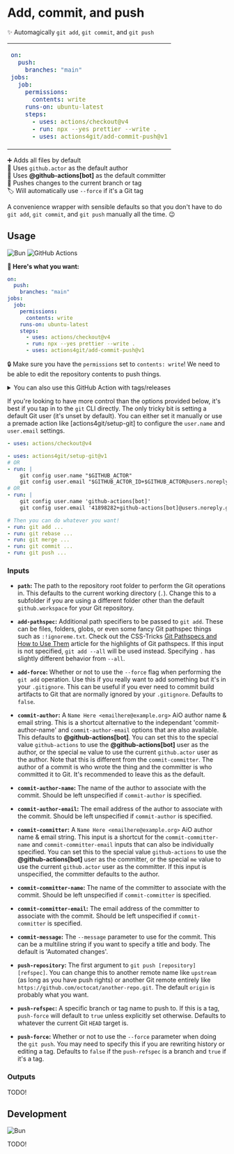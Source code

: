 # Add, commit, and push

✨ Automagically `git add`, `git commit`, and `git push`

<table align=center><td>

```yml
on:
  push:
    branches: "main"
jobs:
  job:
    permissions:
      contents: write
    runs-on: ubuntu-latest
    steps:
      - uses: actions/checkout@v4
      - run: npx --yes prettier --write .
      - uses: actions4git/add-commit-push@v1
```

</table>

➕ Adds all files by default \
👨 Uses `github.actor` as the default author \
🤖 Uses <b>@github-actions\[bot\]</b> as the default committer \
🔼 Pushes changes to the current branch or tag \
🏷️ Will automatically use `--force` if it's a Git tag

A convenience wrapper with sensible defaults so that you don't have to do
`git add`, `git commit`, and `git push` manually all the time. 😉

## Usage

![Bun](https://img.shields.io/static/v1?style=for-the-badge&message=Bun&color=000000&logo=Bun&logoColor=FFFFFF&label=)
![GitHub Actions](https://img.shields.io/static/v1?style=for-the-badge&message=GitHub+Actions&color=2088FF&logo=GitHub+Actions&logoColor=FFFFFF&label=)

**🚀 Here's what you want:**

```yml
on:
  push:
    branches: "main"
jobs:
  job:
    permissions:
      contents: write
    runs-on: ubuntu-latest
    steps:
      - uses: actions/checkout@v4
      - run: npx --yes prettier --write .
      - uses: actions4git/add-commit-push@v1
```

🔒 Make sure you have the `permissions` set to `contents: write`! We need to be
able to edit the repository contents to push things.

<details><summary>You can also use this GitHub Action with tags/releases</summary>

```yml
on:
  release:
    types: released
jobs:
  job:
    permissions:
      contents: write
    runs-on: ubuntu-latest
    steps:
      - uses: actions/checkout@v4
      - run: echo "$TAG" > VERSION.txt
        env:
          TAG: ${{ github.event.release.tag_name }}
      - uses: actions4git/add-commit-push@v1
```

</details>

If you're looking to have more control than the options provided below, it's
best if you tap in to the `git` CLI directly. The only tricky bit is setting a
default Git user (it's unset by default). You can either set it manually or use
a premade action like [actions4git/setup-git] to configure the `user.name` and
`user.email` settings.

```yml
- uses: actions/checkout@v4

- uses: actions4git/setup-git@v1
# OR
- run: |
    git config user.name "$GITHUB_ACTOR"
    git config user.email "$GITHUB_ACTOR_ID+$GITHUB_ACTOR@users.noreply.github.com"
# OR
- run: |
    git config user.name 'github-actions[bot]'
    git config user.email '41898282+github-actions[bot]@users.noreply.github.com'

# Then you can do whatever you want!
- run: git add ...
- run: git rebase ...
- run: git merge ...
- run: git commit ...
- run: git push ...
```

### Inputs

- **`path`:** The path to the repository root folder to perform the Git
  operations in. This defaults to the current working directory (`.`). Change
  this to a subfolder if you are using a different folder other than the default
  `github.workspace` for your Git repository.

- **`add-pathspec`:** Additional path specifiers to be passed to `git add`.
  These can be files, folders, globs, or even some fancy Git pathspec things
  such as `:!ignoreme.txt`. Check out the CSS-Tricks [Git Pathspecs and How to
  Use Them] article for the highlights of Git pathspecs. If this input is not
  specified, `git add --all` will be used instead. Specifying `.` has slightly
  different behavior from `--all`.

- **`add-force`:** Whether or not to use the `--force` flag when performing the
  `git add` operation. Use this if you really want to add something but it's in
  your `.gitignore`. This can be useful if you ever need to commit build
  artifacts to Git that are normally ignored by your `.gitignore`. Defaults to
  `false`.

- **`commit-author`:** A `Name Here <emailhere@example.org>` AiO author name &
  email string. This is a shortcut alternative to the independant
  'commit-author-name' and `commit-author-email` options that are also
  available. This defaults to <b>@github-actions\[bot\]</b>. You can set this to
  the special value `github-actions` to use the <b>@github-actions\[bot\]</b>
  user as the author, or the special `me` value to use the current
  `github.actor` user as the author. Note that this is different from the
  `commit-committer`. The author of a commit is who wrote the thing and the
  committer is who committed it to Git. It's recommended to leave this as the
  default.

- **`commit-author-name`:** The name of the author to associate with the commit.
  Should be left unspecified if `commit-author` is specified.

- **`commit-author-email`:** The email address of the author to associate with
  the commit. Should be left unspecified if `commit-author` is specified.

- **`commit-committer`:** A `Name Here <emailhere@example.org>` AiO author name
  & email string. This input is a shortcut for the `commit-committer-name` and
  `commit-committer-email` inputs that can also be individually specified. You
  can set this to the special value `github-actions` to use the
  <b>@github-actions\[bot\]</b> user as the committer, or the special `me` value
  to use the current `github.actor` user as the committer. If this input is
  unspecified, the committer defaults to the author.

- **`commit-committer-name`:** The name of the committer to associate with the
  commit. Should be left unspecified if `commit-committer` is specified.

- **`commit-committer-email`:** The email address of the committer to associate
  with the commit. Should be left unspecified if `commit-committer` is
  specified.

- **`commit-message`:** The `--message` parameter to use for the commit. This
  can be a multiline string if you want to specify a title and body. The default
  is 'Automated changes'.

- **`push-repository`:** The first argument to
  `git push [repository] [refspec]`. You can change this to another remote name
  like `upstream` (as long as you have push rights) or another Git remote
  entirely like `https://github.com/octocat/another-repo.git`. The default
  `origin` is probably what you want.

- **`push-refspec`:** A specific branch or tag name to push to. If this is a
  tag, `push-force` will default to `true` unless explicitly set otherwise.
  Defaults to whatever the current Git `HEAD` target is.

- **`push-force`:** Whether or not to use the `--force` parameter when doing the
  `git push`. You may need to specify this if you are rewriting history or
  editing a tag. Defaults to `false` if the `push-refspec` is a branch and
  `true` if it's a tag.

### Outputs

TODO!

## Development

![Bun](https://img.shields.io/static/v1?style=for-the-badge&message=Bun&color=000000&logo=Bun&logoColor=FFFFFF&label=)

TODO!

<!-- prettier-ignore-start -->
[Git Pathspecs and How to Use Them]: https://css-tricks.com/git-pathspecs-and-how-to-use-them/
[The author of a commit is who wrote the thing, and the committer is who committed it to Git.]: https://stackoverflow.com/questions/18750808/difference-between-author-and-committer-in-git
<!-- prettier-ignore-end -->
